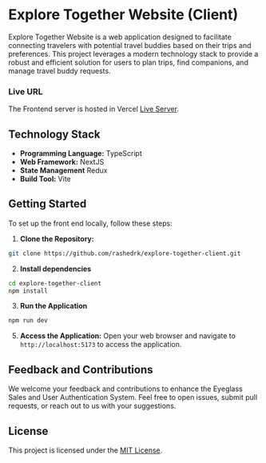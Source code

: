 # Explore Together Website (Client)

Explore Together Website is a web application designed to facilitate connecting travelers with potential travel buddies based on their trips and preferences. This project leverages a modern technology stack to provide a robust and efficient solution for users to plan trips, find companions, and manage travel buddy requests.


### Live URL

The Frontend server is hosted in Vercel 
 [Live Server](https://travel-buddy-matching-server.vercel.app/).


## Technology Stack

- **Programming Language:** TypeScript
- **Web Framework:** NextJS
- **State Management** Redux
- **Build Tool:** Vite

## Getting Started

To set up the front end locally, follow these steps:

1. **Clone the Repository:**

```bash
git clone https://github.com/rashedrk/explore-together-client.git
```

2. **Install dependencies**
```bash
cd explore-together-client
npm install

```

3. **Run the Application**
```bash
npm run dev
```

5. **Access the Application:**
Open your web browser and navigate to `http://localhost:5173` to access the application.



## Feedback and Contributions

We welcome your feedback and contributions to enhance the Eyeglass Sales and User Authentication System. Feel free to open issues, submit pull requests, or reach out to us with your suggestions.

## License

This project is licensed under the [MIT License](LICENSE).


